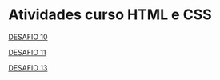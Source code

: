 # Atividades curso HTML e CSS
<a href="https://samucspop.github.io/Atividades-curso-HTML-e-CSS/desafios/modulo%202/desafios%20010/desafio%20010.html" target='_blank'> DESAFIO 10</a>


 <a href="https://samucspop.github.io/Atividades-curso-HTML-e-CSS/desafios/modulo%202/desafio%20011/cordel.html" target='_blank'> DESAFIO 11 </a>


 <a href="https://samucspop.github.io/Atividades-curso-HTML-e-CSS/desafios/modulo 4/desafio 13/desafio013.html" target='_blank'> DESAFIO 13 </a>

